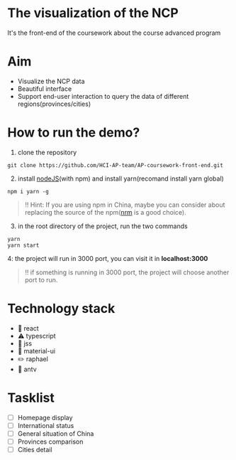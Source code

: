 # The visualization of the NCP 
It's the front-end of the coursework about the course advanced program

# Aim
- Visualize the NCP data
- Beautiful interface
- Support end-user interaction to query the data of different regions(provinces/cities)

# How to run the demo?
1. clone the repository
```git
git clone https://github.com/HCI-AP-team/AP-coursework-front-end.git
```
2. install [nodeJS](https://nodejs.org/en/)(with npm) and install yarn(recomand install yarn global)
```
npm i yarn -g
```
> :bangbang: Hint:
> If you are using npm in China, maybe you can consider about replacing the source of the npm([nrm](https://www.npmjs.com/package/nrm) is a good choice).
3. in the root directory of the project, run the two commands
```shell
yarn 
yarn start
```
4: the project will run in 3000 port, you can visit it in  __localhost:3000__
> :bangbang: if something is running in 3000 port, the project will choose another port to run.
# Technology stack
- :wrench: react
- :warning: typescript
- :eyes: jss
- :gem: material-ui
- :pencil2: raphael
- :ant: antv
 
# Tasklist
- [ ] Homepage display
- [ ] International status
- [ ] General situation of China
- [ ] Provinces comparison
- [ ] Cities detail